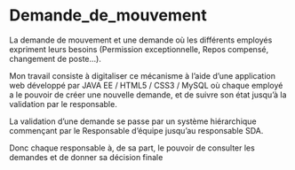 # Demande_de_mouvement


La demande de mouvement et une demande où les différents employés expriment leurs besoins (Permission exceptionnelle, Repos compensé, changement de poste…).

Mon travail consiste à digitaliser ce mécanisme à l’aide d’une application web développé par JAVA EE / HTML5 / CSS3 / MySQL où chaque employé a le pouvoir de créer une nouvelle demande, et de suivre son état jusqu’à la validation par le responsable.

La validation d’une demande se passe par un système hiérarchique commençant par le Responsable d’équipe jusqu’au responsable SDA.

Donc chaque responsable à, de sa part, le pouvoir de consulter les demandes et de donner sa décision finale

